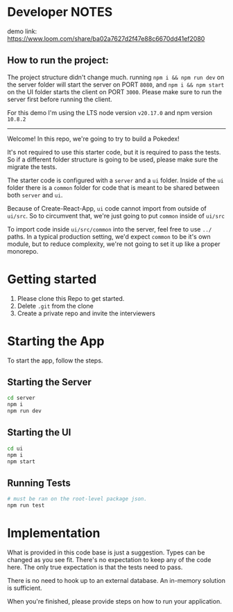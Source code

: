 # Developer NOTES

demo link: https://www.loom.com/share/ba02a7627d2f47e88c6670dd41ef2080

## How to run the project:

The project structure didn't change much. running `npm i && npm run dev` on the server folder will start the server on PORT `8080`, and `npm i && npm start` on the UI folder starts the client on PORT `3000`. Please make sure to run the server first before running the client.

For this demo I'm using the LTS node version `v20.17.0` and npm version `10.8.2`

---

Welcome! In this repo, we're going to try to build a Pokedex!

It's not required to use this starter code, but it is required to pass the tests. So if a different folder structure is going to be used, please make sure the migrate the tests.

The starter code is configured with a `server` and a `ui` folder. Inside of the `ui` folder there is a `common` folder for code that is meant to be shared between both `server` and `ui`.

Because of Create-React-App, `ui` code cannot import from outside of `ui/src`. So to circumvent that, we're just going to put `common` inside of `ui/src`

To import code inside `ui/src/common` into the server, feel free to use `../` paths. In a typical production setting, we'd expect `common` to be it's own module, but to reduce complexity, we're not going to set it up like a proper monorepo.

# Getting started

1. Please clone this Repo to get started.
2. Delete `.git` from the clone
3. Create a private repo and invite the interviewers

# Starting the App

To start the app, follow the steps.

## Starting the Server

```bash
cd server
npm i
npm run dev
```

## Starting the UI

```bash
cd ui
npm i
npm start
```

## Running Tests

```bash
# must be ran on the root-level package json.
npm run test
```

# Implementation

What is provided in this code base is just a suggestion. Types can be changed as you see fit. There's no expectation to keep any of the code here. The only true expectation is that the tests need to pass.

There is no need to hook up to an external database. An in-memory solution is sufficient.

When you're finished, please provide steps on how to run your application.
